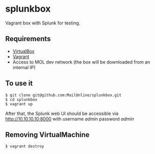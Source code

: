 splunkbox
=========

Vagrant box with Splunk for testing.


Requirements
------------

* [VirtualBox](https://www.virtualbox.org/)
* [Vagrant](https://www.vagrantup.com/)
* Access to MOL dev network (the box will be downloaded from an internal IP)


To use it
---------

```
$ git clone git@github.com:MailOnline/splunkbox.git
$ cd splunkbox
$ vagrant up
```

After that, the Splunk web UI should be accessible via http://10.10.10.10:8000 with username *admin* password *admin*

Removing VirtualMachine
-----------------------
```
$ vagrant destroy
```
